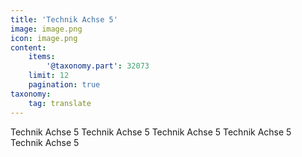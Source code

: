 ```yaml
---
title: 'Technik Achse 5'
image: image.png
icon: image.png
content:
    items:
        '@taxonomy.part': 32073
    limit: 12
    pagination: true
taxonomy:
    tag: translate
---
```


Technik Achse 5
Technik Achse 5
Technik Achse 5
Technik Achse 5
Technik Achse 5
